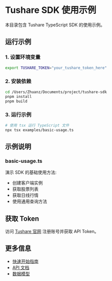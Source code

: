 # Tushare SDK 使用示例

本目录包含 Tushare TypeScript SDK 的使用示例。

## 运行示例

### 1. 设置环境变量

```bash
export TUSHARE_TOKEN="your_tushare_token_here"
```

### 2. 安装依赖

```bash
cd /Users/Zhuanz/Documents/project/tushare-sdk
pnpm install
pnpm build
```

### 3. 运行示例

```bash
# 使用 tsx 运行 TypeScript 文件
npx tsx examples/basic-usage.ts
```

## 示例说明

### basic-usage.ts

演示 SDK 的基础使用方法:
- 创建客户端实例
- 获取股票列表
- 获取日线行情
- 使用通用查询方法

## 获取 Token

访问 [Tushare 官网](https://tushare.pro/register) 注册账号并获取 API Token。

## 更多信息

- [快速开始指南](../specs/001-tushare-typescript-sdk/quickstart.md)
- [API 文档](../specs/001-tushare-typescript-sdk/contracts/)
- [数据模型](../specs/001-tushare-typescript-sdk/data-model.md)
